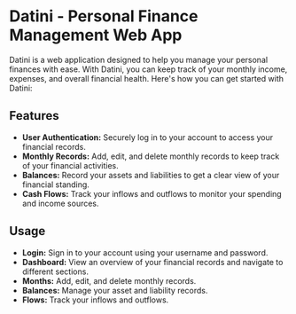 # Datini - Personal Finance Management Web App

Datini is a web application designed to help you manage your personal finances with ease. With Datini, you can keep track of your monthly income, expenses, and overall financial health. Here's how you can get started with Datini:

## Features

-   **User Authentication:** Securely log in to your account to access your financial records.
-   **Monthly Records:** Add, edit, and delete monthly records to keep track of your financial activities.
-   **Balances:** Record your assets and liabilities to get a clear view of your financial standing.
-   **Cash Flows:** Track your inflows and outflows to monitor your spending and income sources.

## Usage

-   **Login:** Sign in to your account using your username and password.
-   **Dashboard:** View an overview of your financial records and navigate to different sections.
-   **Months:** Add, edit, and delete monthly records.
-   **Balances:** Manage your asset and liability records.
-   **Flows:** Track your inflows and outflows.
